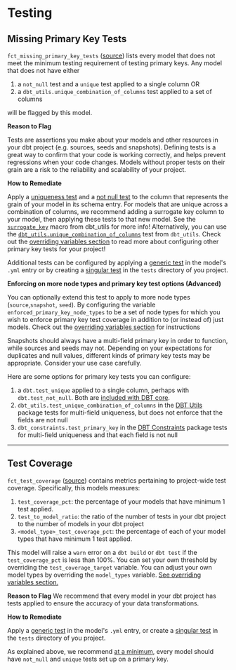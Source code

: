 
# Testing

## Missing Primary Key Tests

`fct_missing_primary_key_tests` ([source](https://github.com/dbt-labs/dbt-project-evaluator/tree/main/models/marts/tests/fct_missing_primary_key_tests.sql)) lists every model that does not meet the minimum testing requirement of testing primary keys. Any model that does not have either

1. a `not_null` test and a `unique` test applied to a single column OR
2. a `dbt_utils.unique_combination_of_columns` test applied to a set of columns

will be flagged by this model.

**Reason to Flag**

Tests are assertions you make about your models and other resources in your dbt project (e.g. sources, seeds and snapshots). Defining tests is a great way to confirm that your code is working correctly, and helps prevent regressions when your code changes. Models without proper tests on their grain are a risk to the reliability and scalability of your project.

**How to Remediate**

Apply a [uniqueness test](https://docs.getdbt.com/reference/resource-properties/tests#unique) and a [not null test](https://docs.getdbt.com/reference/resource-properties/tests#not_null) to the column that represents the grain of your model in its schema entry. For models that are unique across a combination of columns, we recommend adding a surrogate key column to your model, then applying these tests to that new model. See the [`surrogate_key`](https://github.com/dbt-labs/dbt-utils#surrogate_key-source) macro from dbt_utils for more info! Alternatively, you can use the [`dbt_utils.unique_combination_of_columns`](https://github.com/dbt-labs/dbt-utils#unique_combination_of_columns-source) test from `dbt_utils`. Check out the [overriding variables section](../customization/overriding-variables.md) to read more about configuring other primary key tests for your project!

Additional tests can be configured by applying a [generic test](https://docs.getdbt.com/docs/building-a-dbt-project/tests#generic-tests) in the model's `.yml` entry or by creating a [singular test](https://docs.getdbt.com/docs/building-a-dbt-project/tests#singular-tests)
in the `tests` directory of you project.

**Enforcing on more node types and primary key test options (Advanced)**

You can optionally extend this test to apply to more node types (`source`,`snapshot`, `seed`). By configuring the variable `enforced_primary_key_node_types` to be a set of node types for which you wish to enforce primary key test coverage in addition to (or instead of) just models. Check out the [overriding variables section](../customization/overriding-variables.md) for instructions

Snapshots should always have a multi-field primary key in order to function, while sources and seeds may not. Depending on your expectations for duplicates and null values, different kinds of primary key tests may be appropriate. Consider your use case carefully.

Here are some options for primary key tests you can configure:
1. a `dbt.test_unique` applied to a single column, perhaps with `dbt.test_not_null`. Both are [included with DBT core](https://docs.getdbt.com/docs/build/tests#generic-tests).
2. `dbt_utils.test_unique_combination_of_columns` in the [DBT Utils](https://github.com/dbt-labs/dbt-utils) package tests for multi-field uniqueness, but does not enforce that the fields are not null
3. `dbt_constraints.test_primary_key` in the [DBT Constraints](https://github.com/Snowflake-Labs/dbt_constraints) package tests for multi-field uniqueness and that each field is not null


---

## Test Coverage

`fct_test_coverage` ([source](https://github.com/dbt-labs/dbt-project-evaluator/tree/main/models/marts/tests/fct_test_coverage.sql)) contains metrics pertaining to project-wide test coverage.
Specifically, this models measures:

1. `test_coverage_pct`: the percentage of your models that have minimum 1 test applied.
2. `test_to_model_ratio`: the ratio of the number of tests in your dbt project to the number of models in your dbt project
3. `<model_type>_test_coverage_pct`: the percentage of each of your model types that have minimum 1 test applied.

This model will raise a `warn` error on a `dbt build` or `dbt test` if the `test_coverage_pct` is less than 100%.
You can set your own threshold by overriding the `test_coverage_target` variable.
You can adjust your own model types by overriding the `model_types` variable. [See overriding variables section.](../customization/overriding-variables.md)

**Reason to Flag**
We recommend that every model in your dbt project has tests applied to ensure the accuracy of your data transformations.

**How to Remediate**

Apply a [generic test](https://docs.getdbt.com/docs/building-a-dbt-project/tests#generic-tests) in the model's `.yml` entry, or create a [singular test](https://docs.getdbt.com/docs/building-a-dbt-project/tests#singular-tests)
in the `tests` directory of you project.

As explained above, we recommend [at a minimum](https://www.getdbt.com/analytics-engineering/transformation/data-testing/#what-should-you-test), every model should have `not_null` and `unique` tests set up on a primary key.
